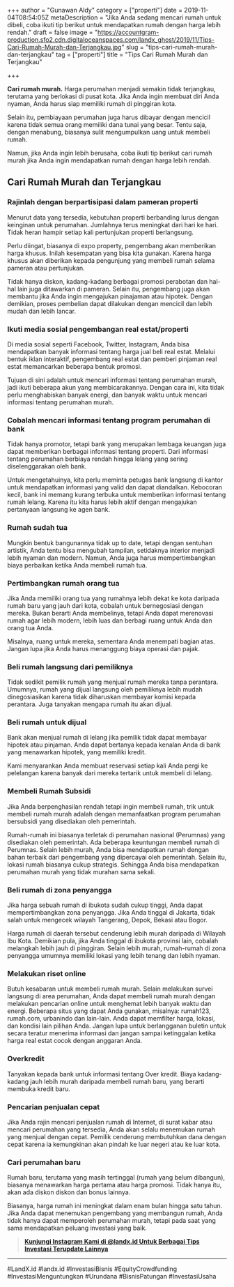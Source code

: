 +++
author = "Gunawan Aldy"
category = ["properti"]
date = 2019-11-04T08:54:05Z
metaDescription = "Jika Anda sedang mencari rumah untuk dibeli, coba ikuti tip berikut untuk mendapatkan rumah dengan harga lebih rendah."
draft = false
image = "https://accountgram-production.sfo2.cdn.digitaloceanspaces.com/landx_ghost/2019/11/Tips-Cari-Rumah-Murah-dan-Terjangkau.jpg"
slug = "tips-cari-rumah-murah-dan-terjangkau"
tag = ["properti"]
title = "Tips Cari Rumah Murah dan Terjangkau"

+++


**Cari rumah murah.** Harga perumahan menjadi semakin tidak terjangkau, terutama yang berlokasi di pusat kota. Jika Anda ingin membuat diri Anda nyaman, Anda harus siap memiliki rumah di pinggiran kota.

Selain itu, pembiayaan perumahan juga harus dibayar dengan mencicil karena tidak semua orang memiliki dana tunai yang besar. Tentu saja, dengan menabung, biasanya sulit mengumpulkan uang untuk membeli rumah.

Namun, jika Anda ingin lebih berusaha, coba ikuti tip berikut cari rumah murah jika Anda ingin mendapatkan rumah dengan harga lebih rendah.

## Cari Rumah Murah dan Terjangkau

### Rajinlah dengan berpartisipasi dalam pameran properti

Menurut data yang tersedia, kebutuhan properti berbanding lurus dengan keinginan untuk perumahan. Jumlahnya terus meningkat dari hari ke hari. Tidak heran hampir setiap kali pertunjukan properti berlangsung.

Perlu diingat, biasanya di expo property, pengembang akan memberikan harga khusus. Inilah kesempatan yang bisa kita gunakan. Karena harga khusus akan diberikan kepada pengunjung yang membeli rumah selama pameran atau pertunjukan.

Tidak hanya diskon, kadang-kadang berbagai promosi perabotan dan hal-hal lain juga ditawarkan di pameran. Selain itu, pengembang juga akan membantu jika Anda ingin mengajukan pinajaman atau hipotek. Dengan demikian, proses pembelian dapat dilakukan dengan mencicil dan lebih mudah dan lebih lancar.

### Ikuti media sosial pengembangan real estat/properti

Di media sosial seperti Facebook, Twitter, Instagram, Anda bisa mendapatkan banyak informasi tentang harga jual beli real estat. Melalui bentuk iklan interaktif, pengembang real estat dan pemberi pinjaman real estat memancarkan beberapa bentuk promosi.

Tujuan di sini adalah untuk mencari informasi tentang perumahan murah, jadi ikuti beberapa akun yang membicarakannya. Dengan cara ini, kita tidak perlu menghabiskan banyak energi, dan banyak waktu untuk mencari informasi tentang perumahan murah.

### Cobalah mencari informasi tentang program perumahan di bank

Tidak hanya promotor, tetapi bank yang merupakan lembaga keuangan juga dapat memberikan berbagai informasi tentang properti. Dari informasi tentang perumahan berbiaya rendah hingga lelang yang sering diselenggarakan oleh bank.

Untuk mengetahuinya, kita perlu meminta petugas bank langsung di kantor untuk mendapatkan informasi yang valid dan dapat diandalkan. Kebocoran kecil, bank ini memang kurang terbuka untuk memberikan informasi tentang rumah lelang. Karena itu kita harus lebih aktif dengan mengajukan pertanyaan langsung ke agen bank.

### Rumah sudah tua

Mungkin bentuk bangunannya tidak up to date, tetapi dengan sentuhan artistik, Anda tentu bisa mengubah tampilan, setidaknya interior menjadi lebih nyaman dan modern. Namun, Anda juga harus mempertimbangkan biaya perbaikan ketika Anda membeli rumah tua.

### Pertimbangkan rumah orang tua

Jika Anda memiliki orang tua yang rumahnya lebih dekat ke kota daripada rumah baru yang jauh dari kota, cobalah untuk bernegosiasi dengan mereka. Bukan berarti Anda membelinya, tetapi Anda dapat merenovasi rumah agar lebih modern, lebih luas dan berbagi ruang untuk Anda dan orang tua Anda.

Misalnya, ruang untuk mereka, sementara Anda menempati bagian atas. Jangan lupa jika Anda harus menanggung biaya operasi dan pajak.

### Beli rumah langsung dari pemiliknya

Tidak sedikit pemilik rumah yang menjual rumah mereka tanpa perantara. Umumnya, rumah yang dijual langsung oleh pemiliknya lebih mudah dinegosiasikan karena tidak diharuskan membayar komisi kepada perantara. Juga tanyakan mengapa rumah itu akan dijual.

### Beli rumah untuk dijual

Bank akan menjual rumah di lelang jika pemilik tidak dapat membayar hipotek atau pinjaman. Anda dapat bertanya kepada kenalan Anda di bank yang menawarkan hipotek, yang memiliki kredit.

Kami menyarankan Anda membuat reservasi setiap kali Anda pergi ke pelelangan karena banyak dari mereka tertarik untuk membeli di lelang.

### Membeli Rumah Subsidi

Jika Anda berpenghasilan rendah tetapi ingin membeli rumah, trik untuk membeli rumah murah adalah dengan memanfaatkan program perumahan bersubsidi yang disediakan oleh pemerintah.

Rumah-rumah ini biasanya terletak di perumahan nasional (Perumnas) yang disediakan oleh pemerintah. Ada beberapa keuntungan membeli rumah di Perumnas. Selain lebih murah, Anda bisa mendapatkan rumah dengan bahan terbaik dari pengembang yang dipercayai oleh pemerintah. Selain itu, lokasi rumah biasanya cukup strategis. Sehingga Anda bisa mendapatkan perumahan murah yang tidak murahan sama sekali.

### Beli rumah di zona penyangga

Jika harga sebuah rumah di ibukota sudah cukup tinggi, Anda dapat mempertimbangkan zona penyangga. Jika Anda tinggal di Jakarta, tidak salah untuk mengecek wilayah Tangerang, Depok, Bekasi atau Bogor.

Harga rumah di daerah tersebut cenderung lebih murah daripada di Wilayah Ibu Kota. Demikian pula, jika Anda tinggal di ibukota provinsi lain, cobalah melangkah lebih jauh di pinggiran. Selain lebih murah, rumah-rumah di zona penyangga umumnya memiliki lokasi yang lebih tenang dan lebih nyaman.

### Melakukan riset online

Butuh kesabaran untuk membeli rumah murah. Selain melakukan survei langsung di area perumahan, Anda dapat membeli rumah murah dengan melakukan pencarian online untuk menghemat lebih banyak waktu dan energi. Beberapa situs yang dapat Anda gunakan, misalnya: rumah123, rumah.com, urbanindo dan lain-lain. Anda dapat memfilter harga, lokasi, dan kondisi lain pilihan Anda. Jangan lupa untuk berlangganan buletin untuk secara teratur menerima informasi dan jangan sampai ketinggalan ketika harga real estat cocok dengan anggaran Anda.

### Overkredit

Tanyakan kepada bank untuk informasi tentang Over kredit. Biaya kadang-kadang jauh lebih murah daripada membeli rumah baru, yang berarti membuka kredit baru.

### Pencarian penjualan cepat

Jika Anda rajin mencari penjualan rumah di Internet, di surat kabar atau mencari perumahan yang tersedia, Anda akan selalu menemukan rumah yang menjual dengan cepat. Pemilik cenderung membutuhkan dana dengan cepat karena ia kemungkinan akan pindah ke luar negeri atau ke luar kota.

### Cari perumahan baru

Rumah baru, terutama yang masih tertinggal (rumah yang belum dibangun), biasanya menawarkan harga pertama atau harga promosi. Tidak hanya itu, akan ada diskon diskon dan bonus lainnya.

Biasanya, harga rumah ini meningkat dalam enam bulan hingga satu tahun. Jika Anda dapat menemukan pengembang yang membangun rumah, Anda tidak hanya dapat memperoleh perumahan murah, tetapi pada saat yang sama mendapatkan peluang investasi yang baik.

> **[Kunjungi Instagram Kami di @landx.id Untuk Berbagai Tips Investasi Terupdate Lainnya](https://instagram.com/landx.id?utm_medium=copy_link)**

---

#LandX.id	#landx.id	#InvestasiBisnis	#EquityCrowdfunding	#InvestasiMenguntungkan	#Urundana	#BisnisPatungan	#InvestasiUsaha

